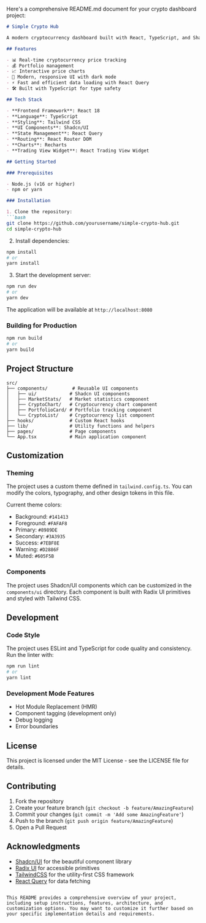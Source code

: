 
Here's a comprehensive README.md document for your crypto dashboard project:

```markdown:README.md
# Simple Crypto Hub

A modern cryptocurrency dashboard built with React, TypeScript, and Shadcn/UI components. This application provides real-time cryptocurrency market data, portfolio tracking, and interactive charts.

## Features

- 📊 Real-time cryptocurrency price tracking
- 💰 Portfolio management
- 📈 Interactive price charts
- 🎨 Modern, responsive UI with dark mode
- ⚡ Fast and efficient data loading with React Query
- 🛠️ Built with TypeScript for type safety

## Tech Stack

- **Frontend Framework**: React 18
- **Language**: TypeScript
- **Styling**: Tailwind CSS
- **UI Components**: Shadcn/UI
- **State Management**: React Query
- **Routing**: React Router DOM
- **Charts**: Recharts
- **Trading View Widget**: React Trading View Widget

## Getting Started

### Prerequisites

- Node.js (v16 or higher)
- npm or yarn

### Installation

1. Clone the repository:
```bash
git clone https://github.com/yourusername/simple-crypto-hub.git
cd simple-crypto-hub
```

2. Install dependencies:
```bash
npm install
# or
yarn install
```

3. Start the development server:
```bash
npm run dev
# or
yarn dev
```

The application will be available at `http://localhost:8080`

### Building for Production

```bash
npm run build
# or
yarn build
```

## Project Structure

```
src/
├── components/         # Reusable UI components
│   ├── ui/            # Shadcn UI components
│   ├── MarketStats/   # Market statistics component
│   ├── CryptoChart/   # Cryptocurrency chart component
│   ├── PortfolioCard/ # Portfolio tracking component
│   └── CryptoList/    # Cryptocurrency list component
├── hooks/             # Custom React hooks
├── lib/               # Utility functions and helpers
├── pages/             # Page components
└── App.tsx            # Main application component
```

## Customization

### Theming

The project uses a custom theme defined in `tailwind.config.ts`. You can modify the colors, typography, and other design tokens in this file.

Current theme colors:
- Background: `#141413`
- Foreground: `#FAFAF8`
- Primary: `#8989DE`
- Secondary: `#3A3935`
- Success: `#7EBF8E`
- Warning: `#D2886F`
- Muted: `#605F5B`

### Components

The project uses Shadcn/UI components which can be customized in the `components/ui` directory. Each component is built with Radix UI primitives and styled with Tailwind CSS.

## Development

### Code Style

The project uses ESLint and TypeScript for code quality and consistency. Run the linter with:

```bash
npm run lint
# or
yarn lint
```

### Development Mode Features

- Hot Module Replacement (HMR)
- Component tagging (development only)
- Debug logging
- Error boundaries

## License

This project is licensed under the MIT License - see the LICENSE file for details.

## Contributing

1. Fork the repository
2. Create your feature branch (`git checkout -b feature/AmazingFeature`)
3. Commit your changes (`git commit -m 'Add some AmazingFeature'`)
4. Push to the branch (`git push origin feature/AmazingFeature`)
5. Open a Pull Request

## Acknowledgments

- [Shadcn/UI](https://ui.shadcn.com/) for the beautiful component library
- [Radix UI](https://www.radix-ui.com/) for accessible primitives
- [TailwindCSS](https://tailwindcss.com/) for the utility-first CSS framework
- [React Query](https://tanstack.com/query/latest) for data fetching
```

This README provides a comprehensive overview of your project, including setup instructions, features, architecture, and customization options. You may want to customize it further based on your specific implementation details and requirements.
